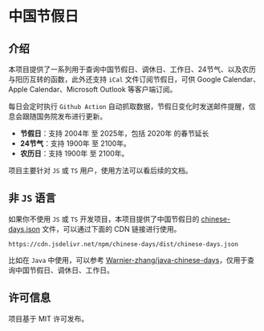 # 中国节假日

## 介绍

本项目提供了一系列用于查询中国节假日、调休日、工作日、24节气、以及农历与阳历互转的函数，此外还支持 `iCal` 文件订阅节假日，可供 Google Calendar、Apple Calendar、Microsoft Outlook 等客户端订阅。

每日会定时执行 `Github Action` 自动抓取数据，节假日变化时发送邮件提醒，信息会跟随国务院发布进行更新。

+ **节假日**：支持 2004年 至 2025年，包括 2020年 的春节延长
+ **24节气**：支持 1900年 至 2100年。
+ **农历日**：支持 1900年 至 2100年。

项目主要针对 `JS` 或 `TS` 用户，使用方法可以看后续的文档。

## 非 `JS` 语言

如果你不使用 `JS` 或 `TS` 开发项目，本项目提供了中国节假日的 [chinese-days.json](https://cdn.jsdelivr.net/npm/chinese-days/dist/chinese-days.json) 文件，可以通过下面的 CDN 链接进行使用。

```
https://cdn.jsdelivr.net/npm/chinese-days/dist/chinese-days.json
```

比如在 `Java` 中使用，可以参考 [Warnier-zhang/java-chinese-days](https://github.com/Warnier-zhang/java-chinese-days)，仅用于查询中国节假日、调休日、工作日。

## 许可信息

项目基于 MIT 许可发布。